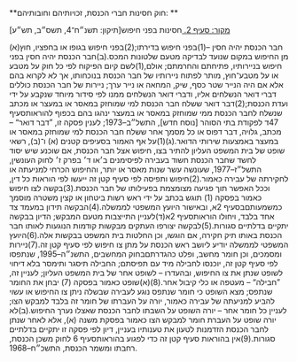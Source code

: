 **חוק חסינות חברי הכנסת, זכויותיהם וחובותיהם: **

[מקור: סעיף 2. ](https://he.wikisource.org/wiki/חוק_חסינות_חברי_הכנסת,_זכויותיהם_וחובותיהם#סעיף_2)
חסינות בפני חיפוש[תיקון: תשנ״ח־4, תשס״ב, תש״ע]

(א)חבר הכנסת יהיה חסין –(1)בפני חיפוש בדירתו;(2)בפני חיפוש בגופו או בחפציו, חוץ מן החיפוש במקום שנועד לבדיקה מטעם שלטונות המכס.(ב)חבר הכנסת יהיה חסין בפני חיפוש בניירותיו, פתיחתם והחרמתם; אולם,(1)לשם קיום הפיקוח לפי כל חוק על מטבע או על מטבע־חוץ, מותר לפתוח ניירותיו של חבר הכנסת בנוכחותו, אך לא לקרוא בהם אלא אם היה הנייר שטר כסף, שיק, המחאה או נייר ערך; ניירות של חבר הכנסת כוללים דברי דואר הנשלחים אליו, ודברי דואר הנשלחים ממנו לפי סידור מיוחד שנקבע על ידי ועדת הכנסת;(2)דבר דואר ששלח חבר הכנסת למי שמוחזק במאסר או במעצר או מכתב שנשלח לחבר הכנסת ממי שמוחזק במאסר או במעצר ינהגו בהם בכפוף להוראותסעיף 47ד לפקודת בתי הסוהר [נוסח חדש], התשל״ב–1973; לענין פסקה זו, ”דבר דואר“ – מכתב, גלויה, דבר דפוס או כל מסמך אחר ששלח חבר הכנסת למי שמוחזק במאסר או במעצר באמצעות שירותי הדואר.(ג)(1)על אף האמור בסעיפים קטנים (א) ו־(ב), רשאי שופט של בית המשפט העליון להתיר בצו, חיפוש אצל חבר הכנסת, אם שוכנע שיש יסוד לחשד שחבר הכנסת חשוד בעבירה לפיסימנים ב׳או ד׳ בפרק ז׳ לחוק העונשין, התשל״ז–1977, שעונשה עשר שנות מאסר או יותר, והחיפוש הכרחי למניעתה או לחקירתה של עבירה כאמור.(2)חיפוש ותפיסה לפי סעיף קטן זה ייעשו לפי הוראות כל דין, וככל האפשר תוך פגיעה מצומצמת בפעילותו של חבר הכנסת.(3)בקשה לצו חיפוש כאמור בפסקה (1) תוגש בכתב על ידי ראש רשות ביטחון או קצין משטרה מוסמך כמשמעותםבסעיף 2א, ובאישור היועץ המשפטי לממשלה.(4)הבקשה תידון במעמד צד אחד בלבד, ויחולו הוראותסעיף 2א(ד)לעניין התייצבות מטעם המבקש; הדיון בבקשה יתקיים בדלתיים סגורות.(5)לבקשה יצורפו העתקים מבקשות קודמות הנוגעות לאותו חבר הכנסת באותו תיק חקירה, אם הוגשו, וכן החלטות בית המשפט בבקשות אלה.(6)היועץ המשפטי לממשלה יודיע ליושב ראש הכנסת על מתן צו חיפוש לפי סעיף קטן זה.(7)ניירות ומסמכים, וכן חומר מחשב, ופלט כהגדרתםבחוק המחשבים, התשנ״ה–1995, שנתפסו לפי סעיף קטן זה, יוכנסו לחבילה מיד עם תפיסתם; החבילה תיסגר ותימסר בלא דיחוי לשופט שנתן את צו החיפוש, ובהעדרו – לשופט אחר של בית המשפט העליון; לעניין זה, ”חבילה“ – מעטפה או כלי קיבול אחר.(8)(א)שופט כאמור בפסקה (7) יבחן את החומר שנתפס; מצא השופט כי חומר שנתפס נוגע לעבירה שבשלה ניתן צו החיפוש או עשוי להביע למניעתה של עבירה כאמור, יורה על העברתו של חומר זה בלבד למבקש הצו; לעניין כל חומר אחר – יורה השופט על השבתו לחבר הכנסת שאצלו נערך החיפוש.(ב)לא יורה שופט על העברת חומר למבקש הצו כאמור בפסקת משנה (א), אלא לאחר שנתן לחבר הכנסת הזדמנות לטעון את טענותיו בעניין, דיון לפי פסקה זו יתקיים בדלתיים סגורות.(9)אין בהוראות סעיף קטן זה כדי לפגוע בהוראותסעיף 6 לחוק משכן הכנסת, רחבתו ומשמר הכנסת, התשכ״ח–1968.